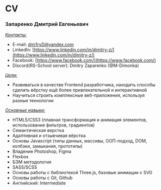 # CV
### Запаренко Дмитрий Евгеньевич
<ins>_Контакты:_</ins>
* E-mail: dmi1ryD@yandex.com
* LinkedIn: [https://www.linkedin.com/in/dimitry-z/](https://www.linkedin.com/in/dimitry-z/)
* Facebook: [https://www.facebook.com/](https://www.facebook.com/)
* Discord(RS-School server): Dmitry Zaparenko (@M-Dimonka)

<ins>_Цели:_</ins>  
 * Развиваться в качестве Frontend разработчика, находить способы сделать вёрстку ещё более привлекательной и интерактивной  
 * Научиться строить комплексные веб-приложения, используя разные технологии

<ins>_Основные навыки:_</ins>
 * HTML5/CSS3 (плавная трансформация и анимация элементов, использование фильтров, градиентов)
 * Семантическая верстка
 * Адаптивная и отзывчивая вёрстка
 * Основы Javascript (типы данных, массивы, ООП-подход, DOM, колбэки, замыкания, прототипы)
 * Владение Photoshop, Figma
 * Flexbox
 * БЭМ методология
 * SASS/SCSS
 * Основы работы с библиотекой Three.js, базовые анимации с SVG
 * Основы работы с Git, Github
 * Английский: Intermediate